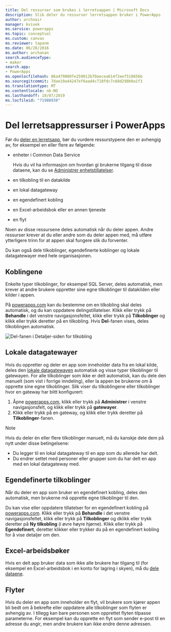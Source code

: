 ```yaml
---
title: Del ressurser som brukes i lerretsappen | Microsoft Docs
description: Slik deler du ressurser lerretsappen bruker i PowerApps
author: archnair
manager: kvivek
ms.service: powerapps
ms.topic: conceptual
ms.custom: canvas
ms.reviewer: tapanm
ms.date: 06/28/2016
ms.author: archanan
search.audienceType:
- maker
search.app:
- PowerApps
ms.openlocfilehash: 86a479080fe259012b70aecea614f2eef518656b
ms.sourcegitcommit: 7dae19a44247ef6aad4c718fdc7c68d298b0a1f3
ms.translationtype: MT
ms.contentlocale: nb-NO
ms.lasthandoff: 10/07/2019
ms.locfileid: "71988938"
---
```

# <a name="share-canvas-app-resources-in-powerapps"></a>Del lerretsappressurser i PowerApps

Før du [deler en lerretsapp](share-app.md), bør du vurdere ressurstypene den er avhengig av, for eksempel en eller flere av følgende:

* enheter i Common Data Service

    Hvis du vil ha informasjon om hvordan gi brukerne tilgang til disse dataene, kan du se [Administrer enhetstillatelser](share-app.md#manage-entity-permissions).
    
* en tilkobling til en datakilde
* en lokal datagateway
* en egendefinert kobling
* en Excel-arbeidsbok eller en annen tjeneste
* en flyt

Noen av disse ressursene deles automatisk når du deler appen. Andre ressurser krever at du eller andre som du deler appen med, må utføre ytterligere trinn for at appen skal fungere slik du forventer.

Du kan også dele tilkoblinger, egendefinerte koblinger og lokale datagatewayer med hele organisasjonen.

## <a name="connections"></a>Koblingene

Enkelte typer tilkoblinger, for eksempel SQL Server, deles automatisk, men krever at andre brukere oppretter sine egne tilkoblinger til datakilden eller kilder i appen.

På [powerapps.com](https://web.powerapps.com?utm_source=padocs&utm_medium=linkinadoc&utm_campaign=referralsfromdoc) kan du bestemme om en tilkobling skal deles automatisk, og du kan oppdatere delingstillatelser. Klikk eller trykk på **Behandle** i det venstre navigasjonsfeltet, klikk eller trykk på **Tilkoblinger** og klikk eller trykk deretter på en tilkobling. Hvis **Del**-fanen vises, deles tilkoblingen automatisk.

  ![Del-fanen i Detaljer-siden for tilkobling](./media/share-app-resources/shared-connections.png)

## <a name="on-premises-data-gateways"></a>Lokale datagatewayer
Hvis du oppretter og deler en app som inneholder data fra en lokal kilde, deles den [lokale datagatewayen](gateway-management.md) automatisk og visse typer tilkoblinger til gatewayen. For alle tilkoblinger som ikke er delt automatisk, kan du dele den manuelt (som vist i forrige inndeling), eller la appen be brukerne om å opprette sine egne tilkoblinger. Slik viser du tilkoblingene eller tilkoblinger hvor en gateway har blitt konfigurert:

1. Åpne [powerapps.com](https://web.powerapps.com?utm_source=padocs&utm_medium=linkinadoc&utm_campaign=referralsfromdoc), klikk eller trykk på **Administrer** i venstre navigasjonsfelt, og klikk eller trykk på **gatewayer**.
2. Klikk eller trykk på en gateway, og klikk eller trykk deretter på **Tilkoblinger**-fanen.

> [!NOTE]
> Hvis du deler én eller flere tilkoblinger manuelt, må du kanskje dele dem på nytt under disse betingelsene:

* Du legger til en lokal datagateway til en app som du allerede har delt.
* Du endrer settet med personer eller grupper som du har delt en app med en lokal datagateway med.

## <a name="custom-connectors"></a>Egendefinerte tilkoblinger
Når du deler en app som bruker en egendefinert kobling, deles den automatisk, men brukerne må opprette egne tilkoblinger til den.

Du kan vise eller oppdatere tillatelser for en egendefinert kobling på [powerapps.com](https://web.powerapps.com?utm_source=padocs&utm_medium=linkinadoc&utm_campaign=referralsfromdoc). Klikk eller trykk på **Behandle** i det venstre navigasjonsfeltet, klikk eller trykk på **Tilkoblinger** og dklikk eller trykk deretter på **Ny tilkobling** (i øvre høyre hjørne). Klikk eller trykk på **Egendefinert**, deretter klikker eller trykker du på en egendefinert kobling for å vise detaljer om den.

## <a name="excel-workbooks"></a>Excel-arbeidsbøker
Hvis en delt app bruker data som ikke alle brukere har tilgang til (for eksempel en Excel-arbeidsbok i en konto for lagring i skyen), må du [dele dataene](share-app-data.md).

## <a name="flows"></a>Flyter
Hvis du deler en app som inneholder en flyt, vil brukere som kjører appen bli bedt om å bekrefte eller oppdatere alle tilkoblinger som flyten er avhengig av. I tillegg kan bare personen som opprettet flyten tilpasse parameterne. For eksempel kan du opprette en flyt som sender e-post til en adresse du angir, men andre brukere kan ikke endre denne adressen.

